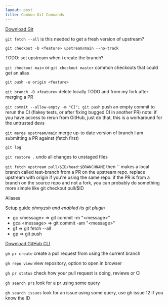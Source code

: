 ```yaml
---
layout: post
title: Common Git Commands
---
```


[Download Git](https://git-scm.com/downloads)

`git fetch --all`
  is this needed to get a fresh version of upstream?

`git checkout -b <feature> upstream/main --no-track`

TODO: set upstream when i create the branch?

`git checkout main` or `git checkout master`
  common checkouts that could get an alias

`git push -u origin <feature>`

`git branch -D <feature>`
  delete locally TODO and from my fork after merging a PR

`git commit --allow-empty -m "CI"; git push`
  push an empty commit to rerun the CI (flakey tests, or after fixing bugged CI in another PR)
  note: if you have access to rerun from GitHub, just do that, this is a workaround for the untrusted devs

`git merge upstream/main`
  merge up-to date version of branch I am submitting a PR against (fetch first)

`git log`

`git restore .`
  undo all changes to unstaged files

  <!-- maybe use a `git stash` command if I want to reapply the unstaged changes -->

`git fetch upstream pull/$ID/head:$BRANCHNAME` then ``
  makes a local branch called test-branch from a PR on the upstream repo. replace upstream with origin if you're using the same repo. if the PR is from a branch on the source repo and not a fork, you can probably do something more simple like git checkout pull/$ID

Aliases

[Setup guide](https://catalins.tech/git-aliases-what-are-they-and-how-to-use-them)
_ohmyzsh and enabled its git plugin_

- gc \<message> => git commit -m "\<message>"
- gca \<message> => git commit -am "\<message>"
- gf => git fetch --all
- gp => git push

[Download GitHub CLI](https://cli.github.com)

`gh pr create`
  create a pull request from using the current branch

`gh repo view`
  view repository, option to open in browser

`gh pr status`
  check how your pull request is doing, reviews or CI

`gh search prs`
  look for a pr using some query

`gh search issues`
  look for an issue using some query, use gh issue 12 if you know the ID
